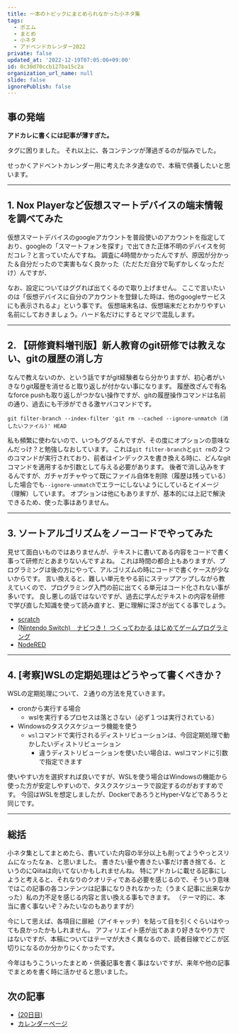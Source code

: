 ```yaml
---
title: 一本のトピックにまとめられなかった小ネタ集
tags:
  - ポエム
  - まとめ
  - 小ネタ
  - アドベンドカレンダー2022
private: false
updated_at: '2022-12-19T07:05:06+09:00'
id: 8c30d70ccb127ba15c2a
organization_url_name: null
slide: false
ignorePublish: false
---
```

## 事の発端
**アドカレに書くには記事が薄すぎた。**

タグに困りました。
それ以上に、各コンテンツが薄過ぎるのが悩みでした。

せっかくアドベントカレンダー用に考えたネタ達なので、本稿で供養したいと思います。

---

## 1. Nox Playerなど仮想スマートデバイスの端末情報を調べてみた
仮想スマートデバイスのgoogleアカウントを普段使いのアカウントを指定しており、googleの「スマートフォンを探す」で出てきた正体不明のデバイスを何だコレ？と言っていたんですね。
調査に4時間かかったんですが、原因が分かった＆自分だったので実害もなく良かった（ただただ自分で恥ずかしくなっただけ）んですが、

なお、設定についてはググれば出てくるので取り上げません。
ここで言いたいのは「仮想デバイスに自分のアカウントを登録した時は、他のgoogleサービスにも表示されるよ」という事です。
仮想端末名は、仮想端末だとわかりやすい名前にしておきましょう。ハード名だけにするとマジで混乱します。

---

## 2. 【研修資料増刊版】新人教育のgit研修では教えない、gitの履歴の消し方
なんで教えないのか、という話ですがgit経験者なら分かりますが、初心者がいきなりgit履歴を消せると取り返しが付かない事になります。
履歴改ざんで有名なforce pushも取り返しがつかない操作ですが、gitの履歴操作コマンドは名前の通り、過去にも干渉ができる激ヤバコマンドです。

`git filter-branch --index-filter 'git rm --cached --ignore-unmatch (消したいファイル)' HEAD`

私も頻繁に使わないので、いつもググるんですが、その度にオプションの意味なんだっけ？と勉強しなおしています。
これは`git filter-branch`と`git rm`の２つのコマンドが実行されており、前者はインデックスを書き換える時に、どんなgitコマンドを適用するか引数として与える必要があります。
後者で消し込みをするんですが、ガチャガチャやって既にファイル自体を削除（履歴は残っている）した場合でも`--ignore-unmatch`でエラーにしないようにしているとイメージ（理解）しています。
オプションは他にもありますが、基本的には上記で解決できるため、使った事はありません。

---

## 3. ソートアルゴリズムをノーコードでやってみた
見せて面白いものではありませんが、テキストに書いてある内容をコードで書く事って研修だとあまりないんですよね。
これは時間の都合上もありますが、プログラミングは後の方にやって、アルゴリズムの時にコードで書くケースが少ないからです。
言い換えると、難しい単元をやる前にステップアップしながら教えていくので、プログラミング入門の前に出てくる単元はコード化されない事が多いです。
良し悪しの話ではないですが、過去に学んだテキストの内容を研修で学び直した知識を使って読み直すと、更に理解に深さが出てくる事でしょう。

- [scratch](https://scratch.mit.edu/)
- [(Nintendo Switch)　ナビつき！ つくってわかる はじめてゲームプログラミング](https://amzn.to/3FFKNhg)
- [NodeRED](https://nodered.org/#get-started)

---

## 4. [考察]WSLの定期処理はどうやって書くべきか？
WSLの定期処理について、２通りの方法を見ていきます。

- cronから実行する場合
  - wslを実行するプロセスは落とさない（必ず１つは実行されている）
- Windowsのタスクスケジューラ機能を使う
  - `wsl`コマンドで実行されるディストリビューションは、今回定期処理で動かしたいディストリビューション
    - 違うディストリビューションを使いたい場合は、wslコマンドに引数で指定できます

使いやすい方を選択すれば良いですが、WSLを使う場合はWindowsの機能から使った方が安定しやすいので、タスクスケジューラで設定するのがおすすめです。
今回はWSLを想定しましたが、DockerであろうとHyper-Vなどであろうと同じです。

---

## 総括
小ネタ集としてまとめたら、書いていた内容の半分以上も削ってようやっとスリムになったなぁ、と思いました。
書きたい量や書きたい事だけ書き捨てる、というのにQiitaは向いてないかもしれませんね。
特にアドカレに載せる記事にしようと考えると、それなりのクオリティである必要を感じるので、そういう意味ではこの記事の各コンテンツは記事になりきれなかった（うまく記事に出来なかった）私の力不足を感じる内容と言い換える事もできます。
（テーマ的に、本当に書く事ないぞ？みたいなのもありますが）

今にして思えば、各項目に扉絵（アイキャッチ）を貼って目を引くぐらいはやっても良かったかもしれません。
アフィリエイト感が出てあまり好きなやり方ではないですが、本稿についてはテーマが大きく異なるので、読者目線でどこが区切りになるのか分かりにくかったです。

今年はもうこういったまとめ・供養記事を書く事はないですが、来年や他の記事でまとめを書く時に活かせると思いました。

## 次の記事
- [(20日目) ](#)
- [カレンダーページ](https://qiita.com/advent-calendar/2022/oreno_nomurasan2022)
